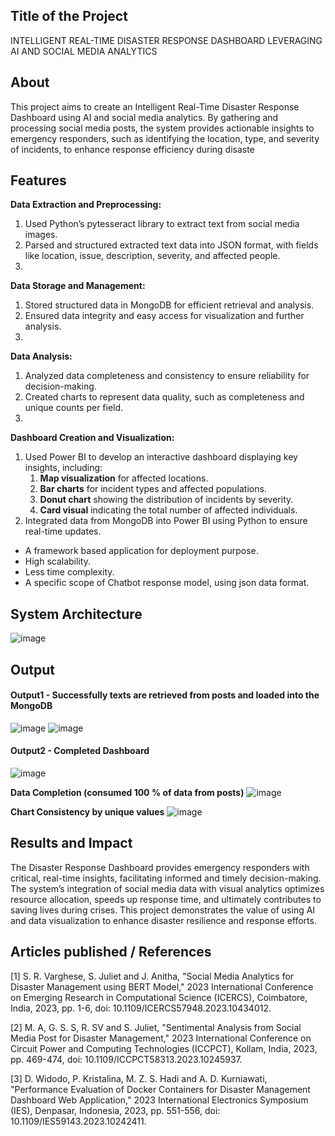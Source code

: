 ## Title of the Project
INTELLIGENT REAL-TIME DISASTER RESPONSE DASHBOARD LEVERAGING AI AND SOCIAL MEDIA ANALYTICS

## About
<!--Detailed Description about the project-->
This project aims to create an Intelligent Real-Time Disaster Response Dashboard using AI and social media analytics. By gathering and processing social media posts, the system provides actionable insights to emergency responders, such as identifying the location, type, and severity of incidents, to enhance response efficiency during disaste

## Features
<!--List the features of the project as shown below-->
**Data Extraction and Preprocessing:**
1) Used Python’s pytesseract library to extract text from social media images.
2) Parsed and structured extracted text data into JSON format, with fields like location, issue, description, severity, and affected people.
3) 
**Data Storage and Management:**
1) Stored structured data in MongoDB for efficient retrieval and analysis.
2) Ensured data integrity and easy access for visualization and further analysis.
3) 
**Data Analysis:**
1) Analyzed data completeness and consistency to ensure reliability for decision-making.
2) Created charts to represent data quality, such as completeness and unique counts per field.
3) 
**Dashboard Creation and Visualization:**
1) Used Power BI to develop an interactive dashboard displaying key insights, including:
   1) **Map visualization** for affected locations.
   2) **Bar charts** for incident types and affected populations.
   3) **Donut chart** showing the distribution of incidents by severity.
   4) **Card visual** indicating the total number of affected individuals.
2) Integrated data from MongoDB into Power BI using Python to ensure real-time updates.
- A framework based application for deployment purpose.
- High scalability.
- Less time complexity.
- A specific scope of Chatbot response model, using json data format.

## System Architecture
<!--Embed the system architecture diagram as shown below-->

![image](https://github.com/user-attachments/assets/e17266ac-f77d-488d-b925-76597a49280a)

## Output

<!--Embed the Output picture at respective places as shown below as shown below-->
#### Output1 - Successfully texts are retrieved from posts and loaded into the MongoDB
![image](https://github.com/user-attachments/assets/3ba4fd5a-e676-4417-bfc6-d049c7aa7998)
![image](https://github.com/user-attachments/assets/e2806dbf-6144-4145-aa87-51d77bec4f05)

#### Output2 - Completed Dashboard
![image](https://github.com/user-attachments/assets/4d757653-7205-48a6-a467-c3ccfa12e5a5)

**Data Completion (consumed 100 % of data from posts)**
![image](https://github.com/user-attachments/assets/d60acb0e-8f5a-4588-a603-913cddefed98)

**Chart Consistency by unique values**
![image](https://github.com/user-attachments/assets/9f43a2b6-fa40-4549-b326-6a57fb615c2d)

## Results and Impact
<!--Give the results and impact as shown below-->
The Disaster Response Dashboard provides emergency responders with critical, real-time insights, facilitating informed and timely decision-making. The system’s integration of social media data with visual analytics optimizes resource allocation, speeds up response time, and ultimately contributes to saving lives during crises. This project demonstrates the value of using AI and data visualization to enhance disaster resilience and response efforts.

## Articles published / References
[1]  S. R. Varghese, S. Juliet and J. Anitha, "Social Media Analytics for Disaster Management using BERT Model," 2023 International Conference on Emerging Research in Computational Science (ICERCS), Coimbatore, India, 2023, pp. 1-6, doi: 10.1109/ICERCS57948.2023.10434012.

[2]    M. A, G. S. S, R. SV and S. Juliet, "Sentimental Analysis from Social Media Post for        Disaster Management," 2023 International Conference on Circuit Power and Computing Technologies (ICCPCT), Kollam, India, 2023, pp. 469-474, doi: 10.1109/ICCPCT58313.2023.10245937.

[3]  D. Widodo, P. Kristalina, M. Z. S. Hadi and A. D. Kurniawati, "Performance Evaluation of Docker Containers for Disaster Management Dashboard Web Application," 2023 International Electronics Symposium (IES), Denpasar, Indonesia, 2023, pp. 551-556, doi: 10.1109/IES59143.2023.10242411.



